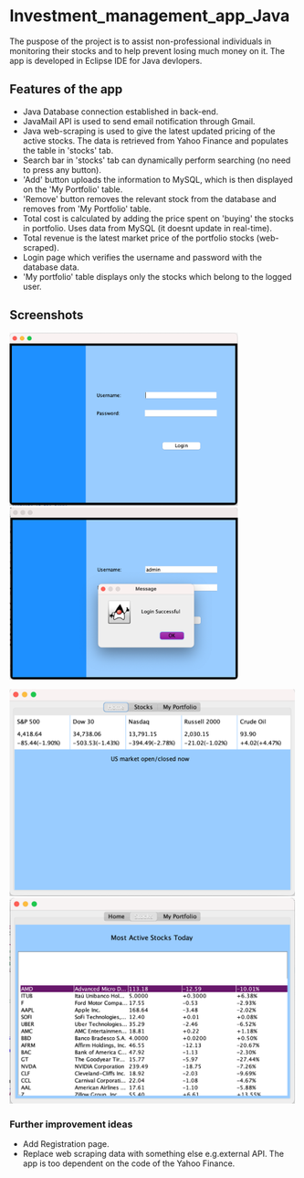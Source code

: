 # Investment_management_app_Java
The puspose of the project is to assist non-professional individuals in monitoring their stocks and to help prevent losing much money on it. The app is developed in Eclipse IDE for Java devlopers. 

## Features of the app
- Java Database connection established in back-end.
- JavaMail API is used to send email notification through Gmail. 
- Java web-scraping is used to give the latest updated pricing of the active stocks. The data is retrieved from Yahoo Finance and populates the table in 'stocks' tab. 
- Search bar in 'stocks' tab can dynamically perform searching (no need to press any button).
- 'Add' button uploads the information to MySQL, which is then displayed on the 'My Portfolio' table.
- 'Remove' button removes the relevant stock from the database and removes from 'My Portfolio' table.
- Total cost is calculated by adding the price spent on 'buying' the stocks in portfolio. Uses data from MySQL (it doesnt update in real-time).
- Total revenue is the latest market price of the portfolio stocks (web-scraped).
- Login page which verifies the username and password with the database data.
- 'My portfolio' table displays only the stocks which belong to the logged user.

## Screenshots
<p>
  <img src="screenshots/login_page.png" width = 400px />
  <img src="screenshots/login_success.png" width = 400px /> 
</p>

<p>
  <img src="screenshots/dashboard.png" width = 500px />
  <img src="screenshots/all_stocks_table.png" width = 500px /> 
</p>

### Further improvement ideas
- Add Registration page. 
- Replace web scraping data with something else e.g.external API. The app is too dependent on the code of the Yahoo Finance. 
